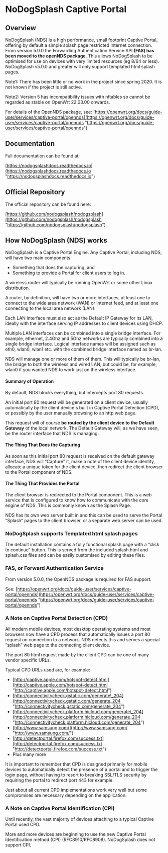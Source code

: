 # NoDogSplash Captive Portal

## Overview

NoDogSplash (NDS) is a high performance, small footprint Captive Portal, offering by default a simple splash page restricted Internet connection. From version 5.0.0 the Forwarding Authentication Service API **(FAS) has been moved to the openNDS package**. This allows NoDogSplash to be optimised for use on devices with very limited resources (eg 8/64 or less). NoDogSplash v5.0.0 and greater will only support templated html splash pages.

Note1: There has been little or no work in the project since spring 2020. It is not known if the project is still active.

Note2: Version 5 has incompatibility issues with nftables so cannot be regarded as stable on OpenWrt 22.03.00 onwards.

For details of the OpenNDS package, see: [https://openwrt.org/docs/guide-user/services/captive-portal/opennds](https://openwrt.org/docs/guide-user/services/captive-portal/opennds "https://openwrt.org/docs/guide-user/services/captive-portal/opennds")

## Documentation

Full documentation can be found at:

[https://nodogsplashdocs.readthedocs.io](https://nodogsplashdocs.readthedocs.io "https://nodogsplashdocs.readthedocs.io")

## Official Repository

The official repository can be found here:

[https://github.com/nodogsplash/nodogsplash](https://github.com/nodogsplash/nodogsplash "https://github.com/nodogsplash/nodogsplash")

## How NoDogSplash (NDS) works

NoDogSplash is a Captive Portal Engine. Any Captive Portal, including NDS, will have two main components:

- Something that does the capturing, and
- Something to provide a Portal for client users to log in.

A wireless router will typically be running OpenWrt or some other Linux distribution.

A router, by definition, will have two or more interfaces, at least one to connect to the wide area network (WAN) or Internet feed, and at least one connecting to the local area network (LAN).

Each LAN interface must also act as the Default IP Gateway for its LAN, ideally with the interface serving IP addresses to client devices using DHCP.

Multiple LAN interfaces can be combined into a single bridge interface. For example, ethernet, 2.4Ghz and 5Ghz networks are typically combined into a single bridge interface. Logical interface names will be assigned such as eth0, wlan0, wlan1 etc. with the combined bridge interface named as br-lan.

NDS will manage one or more of them of them. This will typically be br-lan, the bridge to both the wireless and wired LAN, but could be, for example, wlan0 if you wanted NDS to work just on the wireless interface.

#### Summary of Operation

By default, NDS blocks everything, but intercepts port 80 requests.

An initial port 80 request will be generated on a client device, usually automatically by the client device's built in Captive Portal Detection (CPD), or possibly by the user manually browsing to an http web page.

This request will of course **be routed by the client device to the Default Gateway** of the local network. The Default Gateway will, as we have seen, be the router interface that NDS is managing.

#### The Thing That Does the Capturing

As soon as this initial port 80 request is received on the default gateway interface, NDS will “Capture” it, make a note of the client device identity, allocate a unique token for the client device, then redirect the client browser to the Portal component of NDS.

#### The Thing That Provides the Portal

The client browser is redirected to the Portal component. This is a web service that is configured to know how to communicate with the core engine of NDS. This is commonly known as the Splash Page.

NDS has its own web server built in and this can be used to serve the Portal “Splash” pages to the client browser, or a separate web server can be used.

### NoDogSplash supports Templated html splash pages

The default installation contains a fully functional splash page with a “click to continue” button. This is served from the included splash.html and splash.css files and can be easily customised by editing these files.

### FAS, or Forward Authentication Service

From version 5.0.0, the OpenNDS package is required for FAS support.

See: [https://openwrt.org/docs/guide-user/services/captive-portal/opennds](https://openwrt.org/docs/guide-user/services/captive-portal/opennds "https://openwrt.org/docs/guide-user/services/captive-portal/opennds")

### A Note on Captive Portal Detection (CPD)

All modern mobile devices, most desktop operating systems and most browsers now have a CPD process that automatically issues a port 80 request on connection to a network. NDS detects this and serves a special “splash” web page to the connecting client device.

The port 80 html request made by the client CPD can be one of many vendor specific URLs.

Typical CPD URLs used are, for example:

- [http://captive.apple.com/hotspot-detect.html](http://captive.apple.com/hotspot-detect.html "http://captive.apple.com/hotspot-detect.html")
- [http://connectivitycheck.gstatic.com/generate\_204](http://connectivitycheck.gstatic.com/generate_204 "http://connectivitycheck.gstatic.com/generate_204")
- [http://connectivitycheck.platform.hicloud.com/generate\_204](http://connectivitycheck.platform.hicloud.com/generate_204 "http://connectivitycheck.platform.hicloud.com/generate_204")
- [http://www.samsung.com/](http://www.samsung.com/ "http://www.samsung.com/")
- [http://detectportal.firefox.com/success.txt](http://detectportal.firefox.com/success.txt "http://detectportal.firefox.com/success.txt")
- Plus many more

It is important to remember that CPD is designed primarily for mobile devices to automatically detect the presence of a portal and to trigger the login page, without having to resort to breaking SSL/TLS security by requiring the portal to redirect port 443 for example.

Just about all current CPD implementations work very well but some compromises are necessary depending on the application.

### A Note on Captive Portal Identification (CPI)

Until recently, the vast majority of devices attaching to a typical Captive Portal used CPD.

More and more devices are beginning to use the new Captive Portal Identification method (CPI) (RFC8910/RFC8908). NoDogSplash does not support CPI.
